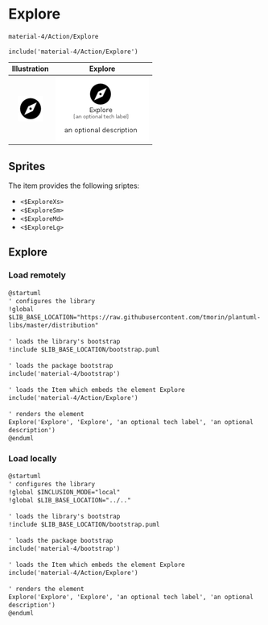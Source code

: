 # Explore


```text
material-4/Action/Explore
```

```text
include('material-4/Action/Explore')
```



| Illustration | Explore |
| :---: | :---: |
| ![illustration for Illustration](../../material-4/Action/Explore.png) | ![illustration for Explore](../../material-4/Action/Explore.Local.png) |



## Sprites
The item provides the following sriptes:

- `<$ExploreXs>`
- `<$ExploreSm>`
- `<$ExploreMd>`
- `<$ExploreLg>`





## Explore

### Load remotely
```plantuml
@startuml
' configures the library
!global $LIB_BASE_LOCATION="https://raw.githubusercontent.com/tmorin/plantuml-libs/master/distribution"

' loads the library's bootstrap
!include $LIB_BASE_LOCATION/bootstrap.puml

' loads the package bootstrap
include('material-4/bootstrap')

' loads the Item which embeds the element Explore
include('material-4/Action/Explore')

' renders the element
Explore('Explore', 'Explore', 'an optional tech label', 'an optional description')
@enduml
```

### Load locally
```plantuml
@startuml
' configures the library
!global $INCLUSION_MODE="local"
!global $LIB_BASE_LOCATION="../.."

' loads the library's bootstrap
!include $LIB_BASE_LOCATION/bootstrap.puml

' loads the package bootstrap
include('material-4/bootstrap')

' loads the Item which embeds the element Explore
include('material-4/Action/Explore')

' renders the element
Explore('Explore', 'Explore', 'an optional tech label', 'an optional description')
@enduml
```

